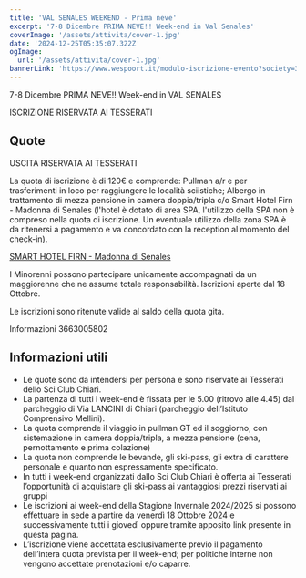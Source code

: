 ```yaml
---
title: 'VAL SENALES WEEKEND - Prima neve'
excerpt: '7-8 Dicembre PRIMA NEVE!! Week-end in Val Senales'
coverImage: '/assets/attivita/cover-1.jpg'
date: '2024-12-25T05:35:07.322Z'
ogImage:
  url: '/assets/attivita/cover-1.jpg'
bannerLink: 'https://www.wespoort.it/modulo-iscrizione-evento?society=32ad6a1a-5c52-4665-bf58-5623afdcfb98&event=e29cc44f-b6d5-4db9-b42a-b33308d2f178'
---
```


7-8 Dicembre PRIMA NEVE!! Week-end in VAL SENALES

ISCRIZIONE RISERVATA AI TESSERATI

## Quote

USCITA RISERVATA AI TESSERATI

La quota di iscrizione è di 120€ e comprende:
Pullman a/r e per trasferimenti in loco per raggiungere le località sciistiche;
Albergo in trattamento di mezza pensione in camera doppia/tripla c/o Smart Hotel Firn - Madonna di Senales (l'hotel è dotato di area SPA, l'utilizzo della SPA non è compreso nella quota di iscrizione. Un eventuale utilizzo della zona SPA è da ritenersi a pagamento e va concordato con la reception al momento del check-in).

[SMART HOTEL FIRN - Madonna di Senales](https://www.hotelfirn.com/de/)

I Minorenni possono partecipare unicamente accompagnati da un maggiorenne che ne assume totale
responsabilità. Iscrizioni aperte dal 18 Ottobre.
 
Le iscrizioni sono ritenute valide al saldo della quota gita.

Informazioni 3663005802



## Informazioni utili

- Le quote sono da intendersi per persona e sono riservate ai Tesserati dello Sci Club Chiari.  
- La partenza di tutti i week-end è fissata per le 5.00 (ritrovo alle 4.45) dal parcheggio di Via LANCINI di Chiari (parcheggio dell’Istituto Comprensivo Mellini).  
- La quota comprende il viaggio in pullman GT ed il soggiorno, con sistemazione in camera doppia/tripla, a mezza pensione (cena, pernottamento e prima colazione)  
- La quota non comprende le bevande, gli ski-pass, gli extra di carattere personale e quanto non espressamente specificato.  
- In tutti i week-end organizzati dallo Sci Club Chiari è offerta ai Tesserati l’opportunità di acquistare gli ski-pass ai vantaggiosi prezzi riservati ai gruppi
- Le iscrizioni ai week-end della Stagione Invernale 2024/2025 si possono effettuare in sede a partire da venerdì 18 Ottobre 2024 e successivamente tutti i giovedì oppure tramite apposito link presente in questa pagina.  
- L’iscrizione viene accettata esclusivamente previo il pagamento dell’intera quota prevista per il week-end; per politiche interne non vengono accettate prenotazioni e/o caparre.

